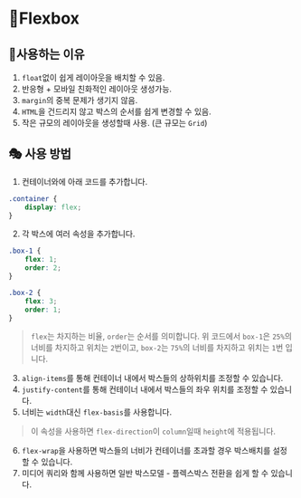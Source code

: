 # 💎Flexbox

## 🛒사용하는 이유
1. `float`없이 쉽게 레이아웃을 배치할 수 있음.
2. 반응형 + 모바일 친화적인 레이아웃 생성가능.
3. `margin`의 중복 문제가 생기지 않음.
4. `HTML`을 건드리지 않고 박스의 순서를 쉽게 변경할 수 있음.
5. 작은 규모의 레이아웃을 생성할때 사용. (큰 규모는 `Grid`)

## 🎭 사용 방법
1. 컨테이너와에 아래 코드를 추가합니다.
```CSS
.container {
    display: flex;
}
```
2. 각 박스에 여러 속성을 추가합니다.
```CSS
.box-1 {
    flex: 1;
    order: 2;
}

.box-2 {
    flex: 3;
    order: 1;
}
```
> `flex`는 차지하는 비율, `order`는 순서를 의미합니다. 위 코드에서 `box-1`은 `25%`의 너비를 차지하고 위치는 `2`번이고, `box-2`는 `75%`의 너비를 차지하고 위치는 `1`번 입니다.

3. `align-items`를 통해 컨테이너 내에서 박스들의 상하위치를 조정할 수 있습니다.
4. `justify-content`를 통해 컨테이너 내에서 박스들의 좌우 위치를 조정할 수 있습니다.
5. 너비는 `width`대신 `flex-basis`를 사용합니다.
> 이 속성을 사용하면 `flex-direction`이 `column`일때 `height`에 적용됩니다.
6. `flex-wrap`을 사용하면 박스들의 너비가 컨테이너를 초과할 경우 박스배치를 설정할 수 있습니다.
7. 미디어 쿼리와 함께 사용하면 일반 박스모델 - 플렉스박스 전환을 쉽게 할 수 있습니다.